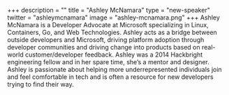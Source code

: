 +++
description = ""
title = "Ashley McNamara"
type = "new-speaker"
twitter = "ashleymcnamara"
image = "ashley-mcnamara.png"
+++
Ashley McNamara is a Developer Advocate at Microsoft specializing in Linux, Containers, Go, and Web Technologies. Ashley acts as a bridge between outside developers and Microsoft, driving platform adoption through developer communities and driving change into products based on real-world customer/developer feedback. Ashley was a 2014 Hackbright engineering fellow and in her spare time, she’s a mentor and designer. Ashley is passionate about helping more underrepresented individuals join and feel comfortable in tech and is often a resource for new developers trying to find their way.